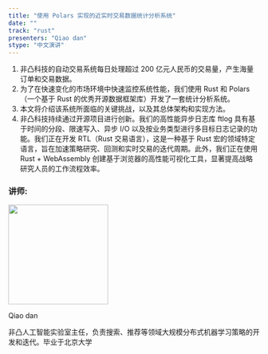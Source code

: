 ```yaml
---
title: "使用 Polars 实现的近实时交易数据统计分析系统"
date: ""
track: "rust"
presenters: "Qiao dan"
stype: "中文演讲"
---
```


1. 非凸科技的自动交易系统每日处理超过 200 亿元人民币的交易量，产生海量订单和交易数据。
2. 为了在快速变化的市场环境中快速监控系统性能，我们使用 Rust 和 Polars（一个基于 Rust 的优秀开源数据框架库）开发了一套统计分析系统。
3. 本文将介绍该系统所面临的关键挑战，以及其总体架构和实现方法。
4. 非凸科技持续通过开源项目进行创新。我们的高性能异步日志库 ftlog 具有基于时间的分段、限速写入、异步 I/O 以及按业务类型进行多目标日志记录的功能。我们正在开发 RTL（Rust 交易语言），这是一种基于 Rust 宏的领域特定语言，旨在加速策略研究、回测和实时交易的迭代周期。此外，我们正在使用 Rust + WebAssembly 创建基于浏览器的高性能可视化工具，显著提高战略研究人员的工作流程效率。

### 讲师:

<img src="https://sessionize.com/image/bc5c-400o400o1-sd3Nq5XThHRiH4tAetJ151.jpg" width="200" /><br/>

Qiao dan

非凸人工智能实验室主任，负责搜索、推荐等领域大规模分布式机器学习策略的开发和迭代。毕业于北京大学